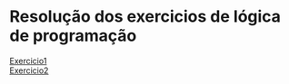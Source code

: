 # Resolução dos exercicios de lógica de programação
[Exercicio1](./exercicio_1.txt) <br>
[Exercicio2](./exercicio_2.alg) <br>
